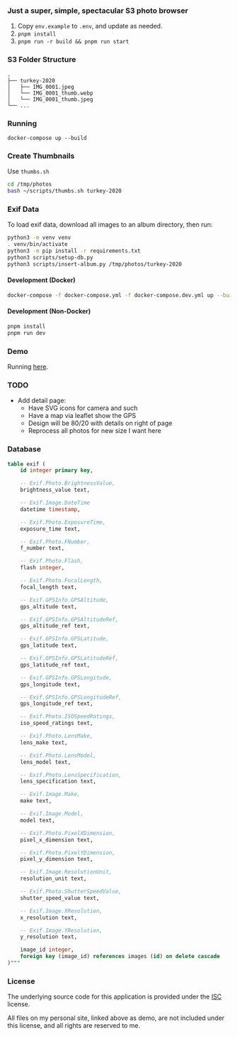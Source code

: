 ### Just a super, simple, spectacular S3 photo browser

1. Copy `env.example` to `.env`, and update as needed.
2. `pnpm install`
3. `pnpm run -r build && pnpm run start`

### S3 Folder Structure

```
.
├── turkey-2020
│   ├── IMG_0001.jpeg
│   └── IMG_0001_thumb.webp
│   └── IMG_0001_thumb.jpeg
└── ...
```

### Running

```
docker-compose up --build
```

### Create Thumbnails

Use `thumbs.sh`

```sh
cd /tmp/photos
bash ~/scripts/thumbs.sh turkey-2020
```

### Exif Data

To load exif data, download all images to an album directory, then run:

```sh
python3 -m venv venv
. venv/bin/activate
python3 -m pip install -r requirements.txt
python3 scripts/setup-db.py
python3 scripts/insert-album.py /tmp/photos/turkey-2020
```

#### Development (Docker)

```bash
docker-compose -f docker-compose.yml -f docker-compose.dev.yml up --build
```

#### Development (Non-Docker)

```bash
pnpm install
pnpm run dev
```

### Demo

Running [here](https://dylan.is/photos/).

### TODO

- Add detail page:
  - Have SVG icons for camera and such
  - Have a map via leaflet show the GPS
  - Design will be 80/20 with details on right of page
  - Reprocess all photos for new size I want here

### Database
```sql
table exif (
    id integer primary key,

    -- Exif.Photo.BrightnessValue,
    brightness_value text,

    -- Exif.Image.DateTime
    datetime timestamp,

    -- Exif.Photo.ExposureTime,
    exposure_time text,

    -- Exif.Photo.FNumber,
    f_number text,

    -- Exif.Photo.Flash,
    flash integer,

    -- Exif.Photo.FocalLength,
    focal_length text,

    -- Exif.GPSInfo.GPSAltitude,
    gps_altitude text,

    -- Exif.GPSInfo.GPSAltitudeRef,
    gps_altitude_ref text,

    -- Exif.GPSInfo.GPSLatitude,
    gps_latitude text,

    -- Exif.GPSInfo.GPSLatitudeRef,
    gps_latitude_ref text,

    -- Exif.GPSInfo.GPSLongitude,
    gps_longitude text,

    -- Exif.GPSInfo.GPSLongitudeRef,
    gps_longitude_ref text,

    -- Exif.Photo.ISOSpeedRatings,
    iso_speed_ratings text,

    -- Exif.Photo.LensMake,
    lens_make text,

    -- Exif.Photo.LensModel,
    lens_model text,

    -- Exif.Photo.LensSpecification,
    lens_specification text,

    -- Exif.Image.Make,
    make text,

    -- Exif.Image.Model,
    model text,

    -- Exif.Photo.PixelXDimension,
    pixel_x_dimension text,

    -- Exif.Photo.PixelYDimension,
    pixel_y_dimension text,

    -- Exif.Image.ResolutionUnit,
    resolution_unit text,

    -- Exif.Photo.ShutterSpeedValue,
    shutter_speed_value text,

    -- Exif.Image.XResolution,
    x_resolution text,

    -- Exif.Image.YResolution,
    y_resolution text,

    image_id integer,
    foreign key (image_id) references images (id) on delete cascade
)"""
```

### License

The underlying source code for this application is provided under
the [ISC](LICENSE) license.

All files on my personal site, linked above as demo, are not
included under this license, and all rights are reserved to me.
